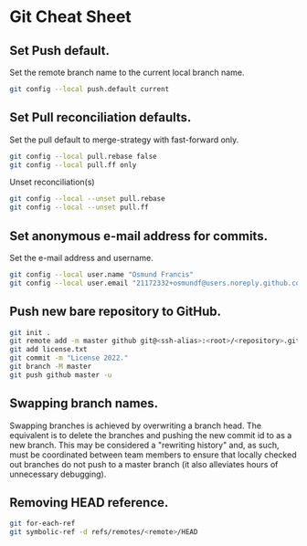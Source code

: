 # Git Cheat Sheet

## Set Push default.

Set the remote branch name to the current local branch name.

```bash
git config --local push.default current
```

## Set Pull reconciliation defaults.

Set the pull default to merge-strategy with fast-forward only.

```bash
git config --local pull.rebase false
git config --local pull.ff only
```

Unset reconciliation(s)

```bash
git config --local --unset pull.rebase
git config --local --unset pull.ff
```

## Set anonymous e-mail address for commits.

Set the e-mail address and username.

```bash
git config --local user.name "Osmund Francis"
git config --local user.email "21172332+osmundf@users.noreply.github.com"
```

## Push new bare repository to GitHub.

```bash
git init .
git remote add -m master github git@<ssh-alias>:<root>/<repository>.git
git add license.txt
git commit -m "License 2022."
git branch -M master
git push github master -u
```

## Swapping branch names.

Swapping branches is achieved by overwriting a branch head. The equivalent is to delete the branches and pushing the new
commit id to as a new branch. This may be considered a "rewriting history" and, as such, must be coordinated between
team members to ensure that locally checked out branches do not push to a master branch (it also alleviates hours of
unnecessary debugging).

## Removing HEAD reference.

```bash
git for-each-ref
git symbolic-ref -d refs/remotes/<remote>/HEAD
```
